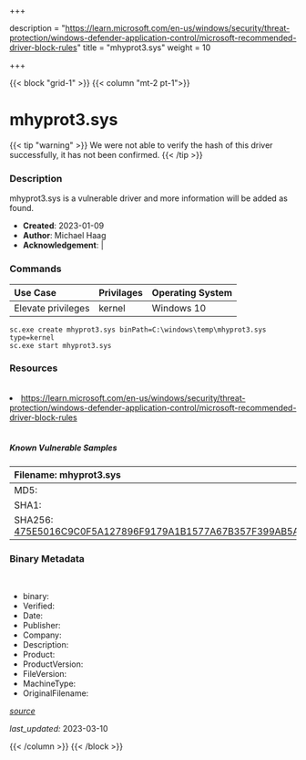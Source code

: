+++

description = "https://learn.microsoft.com/en-us/windows/security/threat-protection/windows-defender-application-control/microsoft-recommended-driver-block-rules"
title = "mhyprot3.sys"
weight = 10

+++


{{< block "grid-1" >}}
{{< column "mt-2 pt-1">}}




# mhyprot3.sys 


{{< tip "warning" >}}
We were not able to verify the hash of this driver successfully, it has not been confirmed.
{{< /tip >}}




### Description


mhyprot3.sys is a vulnerable driver and more information will be added as found.


- **Created**: 2023-01-09
- **Author**: Michael Haag
- **Acknowledgement**:  | [](https://twitter.com/)

### Commands

| Use Case | Privilages | Operating System | 
|:---- | ---- | ---- |
| Elevate privileges | kernel | Windows 10 |

```
sc.exe create mhyprot3.sys binPath=C:\windows\temp\mhyprot3.sys type=kernel
sc.exe start mhyprot3.sys
```

### Resources
<br>


<li><a href=" https://learn.microsoft.com/en-us/windows/security/threat-protection/windows-defender-application-control/microsoft-recommended-driver-block-rules"> https://learn.microsoft.com/en-us/windows/security/threat-protection/windows-defender-application-control/microsoft-recommended-driver-block-rules</a></li>


<br>


##### Known Vulnerable Samples

| Filename: mhyprot3.sys |
|:---- |
|MD5: <a href="https://www.virustotal.com/gui/file/{&#39;Filename&#39;: &#39;mhyprot3.sys&#39;, &#39;MD5&#39;: &#39;&#39;, &#39;SHA1&#39;: &#39;&#39;, &#39;SHA256&#39;: &#39;475E5016C9C0F5A127896F9179A1B1577A67B357F399AB5A1E68AAB07134729A&#39;}"></a>|
|SHA1: <a href="https://www.virustotal.com/gui/file/{&#39;Filename&#39;: &#39;mhyprot3.sys&#39;, &#39;MD5&#39;: &#39;&#39;, &#39;SHA1&#39;: &#39;&#39;, &#39;SHA256&#39;: &#39;475E5016C9C0F5A127896F9179A1B1577A67B357F399AB5A1E68AAB07134729A&#39;}"></a>|
|SHA256: <a href="https://www.virustotal.com/gui/file/{&#39;Filename&#39;: &#39;mhyprot3.sys&#39;, &#39;MD5&#39;: &#39;&#39;, &#39;SHA1&#39;: &#39;&#39;, &#39;SHA256&#39;: &#39;475E5016C9C0F5A127896F9179A1B1577A67B357F399AB5A1E68AAB07134729A&#39;}">475E5016C9C0F5A127896F9179A1B1577A67B357F399AB5A1E68AAB07134729A</a>|




### Binary Metadata
<br>

- binary: 
- Verified: 
- Date: 
- Publisher: 
- Company: 
- Description: 
- Product: 
- ProductVersion: 
- FileVersion: 
- MachineType: 
- OriginalFilename: 

[*source*](https://github.com/magicsword-io/LOLDrivers/tree/main/yaml/mhyprot3.sys.yml)

*last_updated:* 2023-03-10


{{< /column >}}
{{< /block >}}
